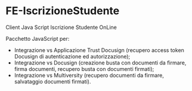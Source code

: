 # FE-IscrizioneStudente
Client Java Script Iscrizione Studente OnLine

Pacchetto JavaScript per:
- Integrazione vs Applicazione Trust Docusign (recupero access token Docusign di autenticazione ed autorizzazione);
- Integrazione vs Docusign (creazione busta con documenti da firmare, firma documenti, recupero busta con documenti firmati);
- Integrazione vs Multiversity (recupero documenti da firmare, salvataggio documenti firmati).
